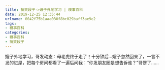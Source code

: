 ```yaml
---
title: 搞笑段子->嫂子外地学习 | 糗事百科
date: 2019-12-25 12:35:44
urlname: 0042f75b1aaa030f8bc029baff3ae9e2
tags: 
- 糗事百科
categories:
- 糗事百科
- 搞笑段子
---
```

嫂子外地学习，哥发动态：母老虎终于走了！十分钟后…嫂子忽然回来了，一言不发的进屋，把每个房间都看了一遍后问我：“你发朋友圈是想告诉谁？”哥愣了……


